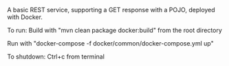 A basic REST service, supporting a GET response with a POJO, deployed with Docker.

To run:
Build with "mvn clean package docker:build" from the root directory

Run with "docker-compose -f docker/common/docker-compose.yml up"

To shutdown:
Ctrl+c from terminal